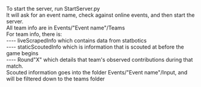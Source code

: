 To start the server, run StartServer.py <br />
It will ask for an event name, check against online events, and then start the server.  <br />
All team info are in Events/"Event name"/Teams  <br />
For team info, there is:  <br />
---- liveScrapedInfo which contains data from statbotics <br />
---- staticScoutedInfo which is information that is scouted at before the game begins    <br />
---- Round"X" which details that team's observed contributions during that match.    <br />
Scouted information goes into the folder Events/"Event name"/Input, and will be filtered down to the teams folder   <br />